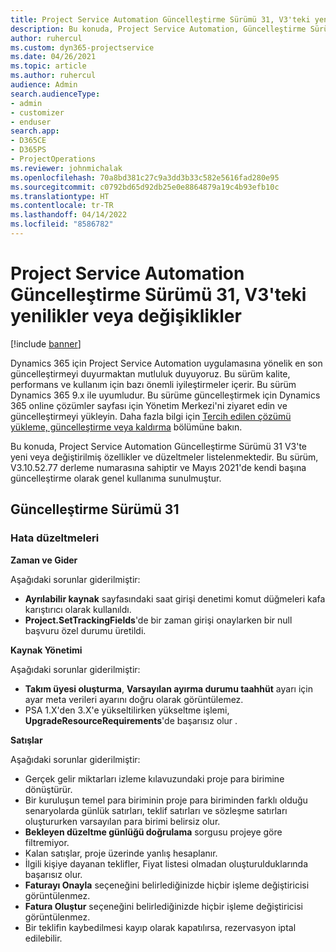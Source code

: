 ```yaml
---
title: Project Service Automation Güncelleştirme Sürümü 31, V3'teki yenilikler veya değişiklikler
description: Bu konuda, Project Service Automation, Güncelleştirme Sürümü 31, V3'teki özellikler ve düzeltmeler listelenir.
author: ruhercul
ms.custom: dyn365-projectservice
ms.date: 04/26/2021
ms.topic: article
ms.author: ruhercul
audience: Admin
search.audienceType:
- admin
- customizer
- enduser
search.app:
- D365CE
- D365PS
- ProjectOperations
ms.reviewer: johnmichalak
ms.openlocfilehash: 70a8bd381c27c9a3dd3b33c582e5616fad280e95
ms.sourcegitcommit: c0792bd65d92db25e0e8864879a19c4b93efb10c
ms.translationtype: HT
ms.contentlocale: tr-TR
ms.lasthandoff: 04/14/2022
ms.locfileid: "8586782"
---
```

# <a name="whats-new-or-changed-in-project-service-automation-update-release-31-v3"></a>Project Service Automation Güncelleştirme Sürümü 31, V3'teki yenilikler veya değişiklikler

[!include [banner](../includes/psa-now-project-operations.md)]

Dynamics 365 için Project Service Automation uygulamasına yönelik en son güncelleştirmeyi duyurmaktan mutluluk duyuyoruz. Bu sürüm kalite, performans ve kullanım için bazı önemli iyileştirmeler içerir. Bu sürüm Dynamics 365 9.x ile uyumludur. Bu sürüme güncelleştirmek için Dynamics 365 online çözümler sayfası için Yönetim Merkezi'ni ziyaret edin ve güncelleştirmeyi yükleyin. Daha fazla bilgi için [Tercih edilen çözümü yükleme, güncelleştirme veya kaldırma](/power-platform/admin/install-remove-preferred-solution) bölümüne bakın.

Bu konuda, Project Service Automation Güncelleştirme Sürümü 31 V3'te yeni veya değiştirilmiş özellikler ve düzeltmeler listelenmektedir. Bu sürüm, V3.10.52.77 derleme numarasına sahiptir ve Mayıs 2021'de kendi başına güncelleştirme olarak genel kullanıma sunulmuştur.

## <a name="update-release-31"></a>Güncelleştirme Sürümü 31

### <a name="bug-fixes"></a>Hata düzeltmeleri

**Zaman ve Gider**

Aşağıdaki sorunlar giderilmiştir:

- **Ayrılabilir kaynak** sayfasındaki saat girişi denetimi komut düğmeleri kafa karıştırıcı olarak kullanıldı.
- **Project.SetTrackingFields**'de bir zaman girişi onaylarken bir null başvuru özel durumu üretildi.

**Kaynak Yönetimi**

Aşağıdaki sorunlar giderilmiştir:

- **Takım üyesi oluşturma**, **Varsayılan ayırma durumu taahhüt** ayarı için ayar meta verileri ayarını doğru olarak görüntülemez.
- PSA 1.X'den 3.X'e yükseltilirken yükseltme işlemi, **UpgradeResourceRequirements**'de başarısız olur .


**Satışlar**

Aşağıdaki sorunlar giderilmiştir:

- Gerçek gelir miktarları izleme kılavuzundaki proje para birimine dönüştürür.
- Bir kuruluşun temel para biriminin proje para biriminden farklı olduğu senaryolarda günlük satırları, teklif satırları ve sözleşme satırları oluştururken varsayılan para birimi belirsiz olur.
- **Bekleyen düzeltme günlüğü doğrulama** sorgusu projeye göre filtremiyor.
- Kalan satışlar, proje üzerinde yanlış hesaplanır.
- İlgili kişiye dayanan teklifler, Fiyat listesi olmadan oluşturulduklarında başarısız olur.
- **Faturayı Onayla** seçeneğini belirlediğinizde hiçbir işleme değiştiricisi görüntülenmez.
- **Fatura Oluştur** seçeneğini belirlediğinizde hiçbir işleme değiştiricisi görüntülenmez.
- Bir teklifin kaybedilmesi kayıp olarak kapatılırsa, rezervasyon iptal edilebilir.







